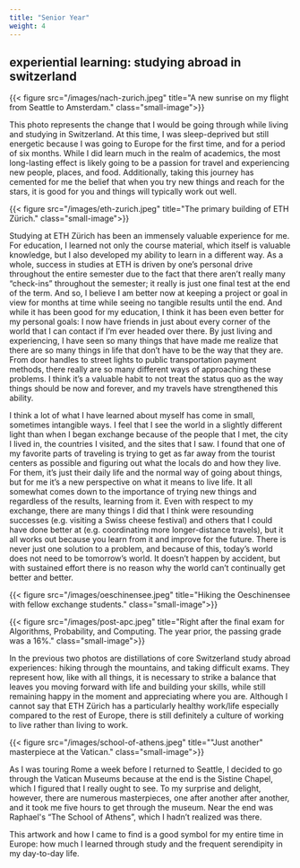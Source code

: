 ```yaml
---
title: "Senior Year"
weight: 4
---
```


## experiential learning: studying abroad in switzerland

{{< figure src="/images/nach-zurich.jpeg"
    title="A new sunrise on my flight from Seattle to Amsterdam." class="small-image">}}

This photo represents the change that I would be going through while living and
studying in Switzerland. At this time, I was sleep-deprived but still energetic
because I was going to Europe for the first time, and for a period of six
months. While I did learn much in the realm of academics, the most long-lasting
effect is likely going to be a passion for travel and experiencing new people,
places, and food. Additionally, taking this journey has cemented for me the
belief that when you try new things and reach for the stars, it is good for you
and things will typically work out well.

{{< figure src="/images/eth-zurich.jpeg"
    title="The primary building of ETH Zürich." class="small-image">}}

Studying at ETH Zürich has been an immensely valuable experience for me. For
education, I learned not only the course material, which itself is valuable
knowledge, but I also developed my ability to learn in a different way. As a
whole, success in studies at ETH is driven by one’s personal drive throughout
the entire semester due to the fact that there aren’t really many “check-ins”
throughout the semester; it really is just one final test at the end of the
term. And so, I believe I am better now at keeping a project or goal in view for
months at time while seeing no tangible results until the end. And while it has
been good for my education, I think it has been even better for my personal
goals: I now have friends in just about every corner of the world that I can
contact if I’m ever headed over there. By just living and experiencing, I have
seen so many things that have made me realize that there are so many things in
life that don’t have to be the way that they are. From door handles to street
lights to public transportation payment methods, there really are so many
different ways of approaching these problems. I think it’s a valuable habit to
not treat the status quo as the way things should be now and forever, and my
travels have strengthened this ability.

I think a lot of what I have learned about myself has come in small, sometimes
intangible ways. I feel that I see the world in a slightly different light than
when I began exchange because of the people that I met, the city I lived in, the
countries I visited, and the sites that I saw. I found that one of my favorite
parts of traveling is trying to get as far away from the tourist centers as
possible and figuring out what the locals do and how they live. For them, it’s
just their daily life and the normal way of going about things, but for me it’s
a new perspective on what it means to live life. It all somewhat comes down to
the importance of trying new things and regardless of the results, learning from
it. Even with respect to my exchange, there are many things I did that I think
were resounding successes (e.g. visiting a Swiss cheese festival) and others
that I could have done better at (e.g. coordinating more longer-distance
travels), but it all works out because you learn from it and improve for the
future. There is never just one solution to a problem, and because of this,
today’s world does not need to be tomorrow’s world. It doesn’t happen by
accident, but with sustained effort there is no reason why the world can’t
continually get better and better.

{{< figure src="/images/oeschinensee.jpeg"
    title="Hiking the Oeschinensee with fellow exchange students." class="small-image">}}

{{< figure src="/images/post-apc.jpeg"
    title="Right after the final exam for Algorithms, Probability, and Computing. The year prior, the passing grade was a 16%."
    class="small-image">}}

In the previous two photos are distillations of core Switzerland study abroad
experiences: hiking through the mountains, and taking difficult exams. They
represent how, like with all things, it is necessary to strike a balance that
leaves you moving forward with life and building your skills, while still
remaining happy in the moment and appreciating where you are. Although I cannot
say that ETH Zürich has a particularly healthy work/life especially compared to
the rest of Europe, there is still definitely a culture of working to live
rather than living to work.

{{< figure src="/images/school-of-athens.jpeg"
    title="\"Just another\" masterpiece at the Vatican."
    class="small-image">}}

As I was touring Rome a week before I returned to Seattle, I decided to go
through the Vatican Museums because at the end is the Sistine Chapel, which I
figured that I really ought to see. To my surprise and delight, however, there
are numerous masterpieces, one after another after another, and it took me five
hours to get through the museum. Near the end was Raphael's “The School of
Athens”, which I hadn’t realized was there.

This artwork and how I came to find is a good symbol for my entire time in
Europe: how much I learned through study and the frequent serendipity in my
day-to-day life.
